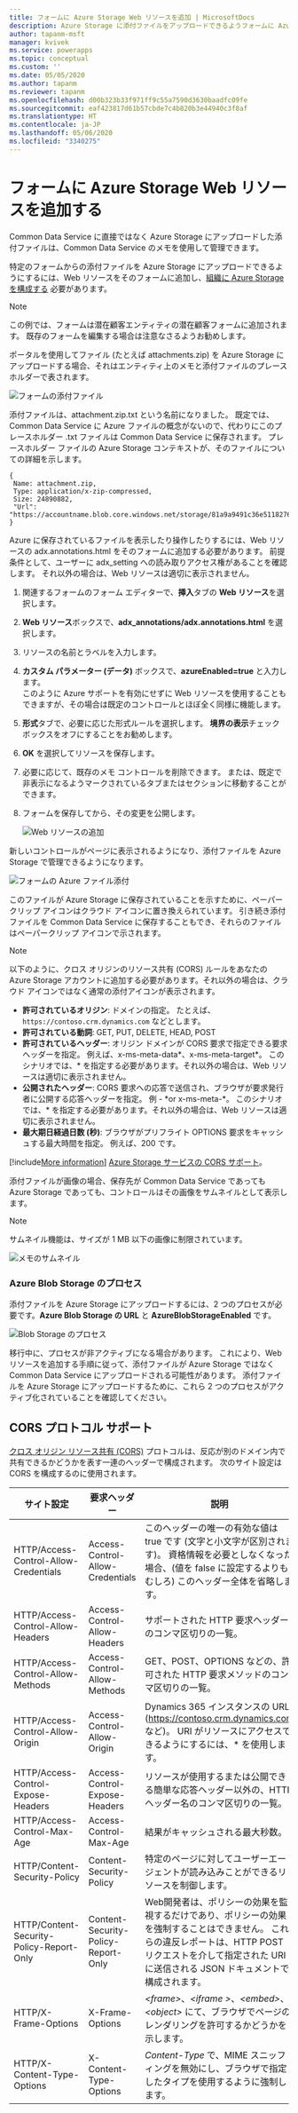 ```yaml
---
title: フォームに Azure Storage Web リソースを追加 | MicrosoftDocs
description: Azure Storage に添付ファイルをアップロードできるようフォームに Azure Storage Web リソースを追加する手順。
author: tapanm-msft
manager: kvivek
ms.service: powerapps
ms.topic: conceptual
ms.custom: ''
ms.date: 05/05/2020
ms.author: tapanm
ms.reviewer: tapanm
ms.openlocfilehash: d00b323b33f971ff9c55a7590d3630baadfc09fe
ms.sourcegitcommit: eaf423817d61b57cbde7c4b820b3e44940c3f8af
ms.translationtype: HT
ms.contentlocale: ja-JP
ms.lasthandoff: 05/06/2020
ms.locfileid: "3340275"
---
```

# <a name="add-the-azure-storage-web-resource-to-a-form"></a>フォームに Azure Storage Web リソースを追加する

Common Data Service に直接ではなく Azure Storage にアップロードした添付ファイルは、Common Data Service のメモを使用して管理できます。

特定のフォームからの添付ファイルを Azure Storage にアップロードできるようにするには、Web リソースをそのフォームに追加し、[組織に Azure Storage を構成する](enable-azure-storage.md) 必要があります。

> [!NOTE]
> この例では、フォームは潜在顧客エンティティの潜在顧客フォームに追加されます。 既存のフォームを編集する場合は注意なさるようお勧めします。

ポータルを使用してファイル (たとえば attachments.zip) を Azure Storage にアップロードする場合、それはエンティティ上のメモと添付ファイルのプレースホルダーで表されます。

![フォームの添付ファイル](media/notes-attachment-lead-form.png "フォームの添付ファイルのプレースホルダー")

添付ファイルは、attachment.zip.txt という名前になりました。 既定では、Common Data Service に Azure ファイルの概念がないので、代わりにこのプレースホルダー .txt ファイルは Common Data Service に保存されます。 プレースホルダー ファイルの Azure Storage コンテキストが、そのファイルについての詳細を示します。
```
{
 Name: attachment.zip,
 Type: application/x-zip-compressed,
 Size: 24890882,
 "Url": "https://accountname.blob.core.windows.net/storage/81a9a9491c36e51182760026833bcf82/attachment.zip"
}
```

Azure に保存されているファイルを表示したり操作したりするには、Web リソースの adx.annotations.html をそのフォームに追加する必要があります。 前提条件として、ユーザーに adx_setting への読み取りアクセス権があることを確認します。 それ以外の場合は、Web リソースは適切に表示されません。

1. 関連するフォームのフォーム エディターで、**挿入**タブの **Web リソース**を選択します。

2. **Web リソース**ボックスで、**adx_annotations/adx.annotations.html** を選択します。

3. リソースの名前とラベルを入力します。

4. **カスタム パラメーター (データ)** ボックスで、**azureEnabled=true** と入力します。 <br>このように Azure サポートを有効にせずに Web リソースを使用することもできますが、その場合は既定のコントロールとほぼ全く同様に機能します。</br>

5. **形式**タブで、必要に応じた形式ルールを選択します。 **境界の表示**チェック ボックスをオフにすることをお勧めします。

6. **OK** を選択してリソースを保存します。

7. 必要に応じて、既存のメモ コントロールを削除できます。 または、既定で非表示になるようマークされているタブまたはセクションに移動することができます。

8. フォームを保存してから、その変更を公開します。

   ![Web リソースの追加](media/add-web-resource.png "Web リソースの追加")

新しいコントロールがページに表示されるようになり、添付ファイルを Azure Storage で管理できるようになります。

![フォームの Azure ファイル添付](media/azure-file-attachment-lead-form.png "フォームの Azure ファイル添付")

このファイルが Azure Storage に保存されていることを示すために、ペーパークリップ アイコンはクラウド アイコンに置き換えられています。 引き続き添付ファイルを Common Data Service に保存することもでき、それらのファイルはペーパークリップ アイコンで示されます。

> [!Note]
> 以下のように、クロス オリジンのリソース共有 (CORS) ルールをあなたの Azure Storage アカウントに追加する必要があります。それ以外の場合は、クラウド アイコンではなく通常の添付アイコンが表示されます。
> - **許可されているオリジン**: ドメインの指定。 たとえば、`https://contoso.crm.dynamics.com` などとします。
> - **許可されている動詞**: GET, PUT, DELETE, HEAD, POST
> - **許可されているヘッダー**: オリジン ドメインが CORS 要求で指定できる要求ヘッダーを指定。 例えば、x-ms-meta-data\*、x-ms-meta-target\*。 このシナリオでは、* を指定する必要があります。それ以外の場合は、Web リソースは適切に表示されません。
> - **公開されたヘッダー**: CORS 要求への応答で送信され、ブラウザが要求発行者に公開する応答ヘッダーを指定。 例 - \*or x-ms-meta-\*。 このシナリオでは、* を指定する必要があります。それ以外の場合は、Web リソースは適切に表示されません。
> - **最大期日経過日数 (秒)**: ブラウザがプリフライト OPTIONS 要求をキャッシュする最大時間を指定。 例えば、200 です。
> 
> [!include[More information](../../includes/proc-more-information.md)] [Azure Storage サービスの CORS サポート](https://docs.microsoft.com/rest/api/storageservices/cross-origin-resource-sharing--cors--support-for-the-azure-storage-services)。

添付ファイルが画像の場合、保存先が Common Data Service であっても Azure Storage であっても、コントロールはその画像をサムネイルとして表示します。

> [!Note]
> サムネイル機能は、サイズが 1 MB 以下の画像に制限されています。

![メモのサムネイル](media/notes-thumbnail.png "メモのサムネイル")

### <a name="processes-for-azure-blob-storage"></a>Azure Blob Storage のプロセス

添付ファイルを Azure Storage にアップロードするには、2 つのプロセスが必要です。**Azure Blob Storage の URL** と **AzureBlobStorageEnabled** です。

![Blob Storage のプロセス](media/blob-storage-processes.png "Blob Storage のプロセス")

移行中に、プロセスが非アクティブになる場合があります。 これにより、Web リソースを追加する手順に従って、添付ファイルが Azure Storage ではなく Common Data Service にアップロードされる可能性があります。 添付ファイルを Azure Storage にアップロードするために、これら 2 つのプロセスがアクティブ化されていることを確認してください。

## <a name="cors-protocol-support"></a>CORS プロトコル サポート

[クロス オリジン リソース共有 (CORS)](https://www.w3.org/TR/cors/) プロトコルは、反応が別のドメイン内で共有できるかどうかを表す一連のヘッダーで構成されます。
次のサイト設定は CORS を構成するのに使用されます。

| サイト設定 | 要求ヘッダー | 説明 |
|-|-|-|
| HTTP/Access-Control-Allow-Credentials | Access-Control-Allow-Credentials | このヘッダーの唯一の有効な値は true です (文字と小文字が区別されます)。 資格情報を必要としなくなった場合、(値を false に設定するよりもむしろ) このヘッダー全体を省略します。 
| HTTP/Access-Control-Allow-Headers | Access-Control-Allow-Headers | サポートされた HTTP 要求ヘッダーのコンマ区切りの一覧。
| HTTP/Access-Control-Allow-Methods | Access-Control-Allow-Methods | GET、POST、OPTIONS などの、許可された HTTP 要求メソッドのコンマ区切りの一覧。
| HTTP/Access-Control-Allow-Origin | Access-Control-Allow-Origin | Dynamics 365 インスタンスの URL (https://contoso.crm.dynamics.com など)。 URI がリソースにアクセスできるようにするには、\* を使用します。                 |
|  HTTP/Access-Control-Expose-Headers | Access-Control-Expose-Headers | リソースが使用するまたは公開できる簡単な応答ヘッダー以外の、HTTP ヘッダー名のコンマ区切りの一覧。
| HTTP/Access-Control-Max-Age | Access-Control-Max-Age |  結果がキャッシュされる最大秒数。
| HTTP/Content-Security-Policy | Content-Security-Policy | 特定のページに対してユーザーエージェントが読み込みことができるリソースを制御します。
| HTTP/Content-Security-Policy-Report-Only | Content-Security-Policy-Report-Only | Web開発者は、ポリシーの効果を監視するだけであり、ポリシーの効果を強制することはできません。 これらの違反レポートは、HTTP POST リクエストを介して指定された URI に送信される JSON ドキュメントで構成されます。
| HTTP/X-Frame-Options | X-Frame-Options | *\<frame\>*、*\<iframe \>*、*\<embed\>*、*\<object\>* にて、ブラウザでページのレンダリングを許可するかどうかを示します。
| HTTP/X-Content-Type-Options | X-Content-Type-Options | *Content-Type* で、MIME スニッフィングを無効にし、ブラウザで指定したタイプを使用するように強制します。
